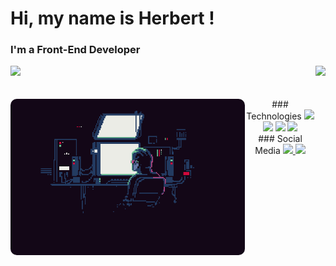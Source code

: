 # Hi, my name is Herbert !

### I'm a Front-End Developer

<div>
  <img height="180em" src="https://github-readme-stats.vercel.app/api?username=Herbertguarezi&show_icons=true&theme=great-gatsby&count_private=true"/>
  <img align="right" height="180em" src="https://github-readme-stats.vercel.app/api/top-langs/?username=Herbertguarezi&layout=compact&langs_count=16&theme=great-gatsby"/>
</div>
<br>

<div  align="center"> 
  <div style="display: inline_block"><br>
    <img align="left" height="250" alt="coding-time" src="./coding.gif" style='border-radius: 10px'>
     ### Technologies
    <img width="40" src="https://cdn.jsdelivr.net/gh/devicons/devicon@latest/icons/javascript/javascript-plain.svg" />
    <img width="40" src="https://cdn.jsdelivr.net/gh/devicons/devicon@latest/icons/react/react-original.svg" />
    <img src="https://cdn.jsdelivr.net/gh/devicons/devicon@latest/icons/css3/css3-original.svg" />
    <img src="https://cdn.jsdelivr.net/gh/devicons/devicon@latest/icons/figma/figma-original.svg" />
   </div>
    
  <div>
    ### Social Media
      <a href = "mailto: herbertguarezi@gmail.com">
        <img width="40" src="https://upload.wikimedia.org/wikipedia/commons/9/90/Outlook.com_icon_%282012-2019%29.svg">
      </a>
      <a href = "https://www.linkedin.com/in/herbertguarezi/">
        <img  width="40" src="https://cdn.jsdelivr.net/gh/devicons/devicon@latest/icons/linkedin/linkedin-original.svg" />
      </a>
  </div>
</div>
